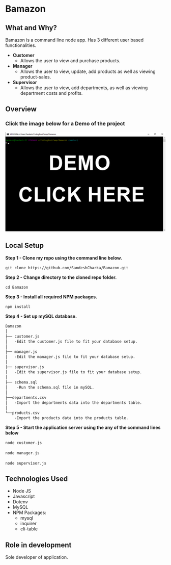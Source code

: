 # Bamazon

## What and Why?

Bamazon is a command line node app. Has 3 different user based functionalities.
* **Customer**
    - Allows the user to view and purchase products.
* **Manager**
    - Allows the user to view, update, add products as well as viewing product-sales.
* **Supervisor**
    - Allows the user to view, add departments, as well as viewing department costs and profits.

## Overview

### Click the image below for a Demo of the project

<a href="https://www.screencast.com/t/aS68HGCV00" target="_blank">
  <img alt="Bamazon Demo Video" src="images\Demo Image.png" width="" height="" />
</a>

## Local Setup

**Step 1 - Clone my repo using the command line below.**
```
git clone https://github.com/SandeshCharka/Bamazon.git
```
**Step 2 - Change directory to the cloned repo folder.**
```
cd Bamazon
```
**Step 3 - Install all required NPM packages.**
```
npm install
```
**Step 4 - Set up mySQL database.**
```
Bamazon
│
├── customer.js
│   -Edit the customer.js file to fit your database setup. 
│
├── manager.js
│   -Edit the manager.js file to fit your database setup. 
│
├── supervisor.js
│   -Edit the supervisor.js file to fit your database setup.
│
├── schema.sql
│    -Run the schema.sql file in mySQL.
│
├──departments.csv
│   -Import the departments data into the departments table.
│
└──products.csv
    -Import the products data into the products table.
```
**Step 5 - Start the application server using the any of the command lines below**
```
node customer.js

node manager.js

node supervisor.js
```

## Technologies Used

* Node JS
* Javascript
* Dotenv
* MySQL
* NPM Packages:
    - mysql
    - inquirer
    - cli-table

## Role in development

Sole developer of application.
